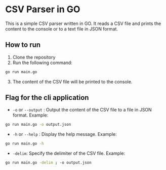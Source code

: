 # CSV Parser in GO
This is a simple CSV parser written in GO. It reads a CSV file and prints the content to the console or to a text file in JSON format.

## How to run
1. Clone the repository
2. Run the following command:
```bash
go run main.go
```
3. The content of the CSV file will be printed to the console.

## Flag for the cli application
- `-o` or `--output` : Output the content of the CSV file to a file in JSON format. Example:
```bash
go run main.go -o output.json
```
- `-h` or `--help` : Display the help message. Example:
```bash
go run main.go -h
```
- `-delim`: Specify the delimiter of the CSV file. Example:
```bash
go run main.go -delim ; -o output.json
```

